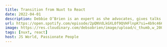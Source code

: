 ```yaml
---
title: Transition from Nuxt to React
date: 2022-04-01
description: Debbie O’Brien is an expert as she advocates, gives talks on and helps with documentation on Nuxt. But she recently had to transition to the React world, which meant transitioning from being an expert in her field to a junior developer again. Stay tuned and learn how she navigated the change.
url: https://open.spotify.com/episode/2pQNVdLkGXL0f9QVHFlnpK?si=4b9c466d3b2a4fc3&nd=1
image: https://res.cloudinary.com/debsobrien/image/upload/c_thumb,w_200,g_face/v1633724388/debbie.codes/podcasts/jsworld_g2fh6i.jpg
tags: [nuxt, react]
host: JS World, Passionate People
---
```

